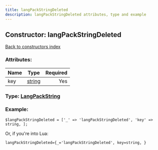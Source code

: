 ```yaml
---
title: langPackStringDeleted
description: langPackStringDeleted attributes, type and example
---
```

## Constructor: langPackStringDeleted  
[Back to constructors index](index.md)



### Attributes:

| Name     |    Type       | Required |
|----------|:-------------:|---------:|
|key|[string](../types/string.md) | Yes|



### Type: [LangPackString](../types/LangPackString.md)


### Example:

```
$langPackStringDeleted = ['_' => 'langPackStringDeleted', 'key' => string, ];
```  

Or, if you're into Lua:  


```
langPackStringDeleted={_='langPackStringDeleted', key=string, }

```


